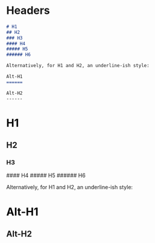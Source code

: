 <!-- ======================================================================
--- Search engine
title:          Markdown headers
keywords:       markdown, headers
description:    Markdown headers in md-site-engine.
--- Menu system
order:          10
text:           Headers
hidden:         false
umbel:          false
--- Page properties
id:             
document:       
layout:         layout-2-left
$-left:         #side-menu
searchable:     true
--- Side menu
side-menu-root:     /markdown
side-menu-header:   Markdown help
side-menu-top:      
side-menu-depth:    1
======================================================================= -->

# Headers

```markdown
# H1
## H2
### H3
#### H4
##### H5
###### H6

Alternatively, for H1 and H2, an underline-ish style:

Alt-H1
======

Alt-H2
------
```

<h1 style="color: #000">H1</h1>

## H2
<h3 style="border-bottom-width: 0">H3</h3>
#### H4
##### H5
###### H6

Alternatively, for H1 and H2, an underline-ish style:

<h1 style="color: #000">Alt-H1</h1>

Alt-H2
------

